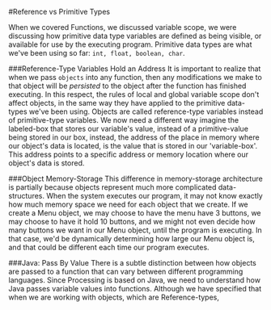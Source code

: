 #Reference vs Primitive Types

When we covered Functions, we discussed variable scope, we were discussing how primitive data type variables are defined as being visible, or available for use by the executing program.  Primitive data types are what we've been using so far: ``int, float, boolean, char``.   

###Reference-Type Variables Hold an Address
It is important to realize that when we pass `objects` into any function, then any modifications we make to that object will be *persisted* to the object after the function has finished executing.  In this respect, the rules of local and global variable scope don't affect objects, in the same way they have applied to the primitive data-types we've been using.  Objects are called reference-type variables instead of primitive-type variables.  We now need a different way imagine the labeled-box that stores our variable's value, instead of a primitive-value being stored in our box, instead, the address of the place in memory where our object's data is located, is the value that is stored in our 'variable-box'. This address points to a specific address or memory location where our object's data is stored.  
 
###Object Memory-Storage
This difference in memory-storage architecture is partially because objects represent much more complicated data-structures. When the system executes our program, it may not know exactly how much memory space we need for each object that we create.  If we create a Menu object, we may choose to have the menu have 3 buttons, we may choose to have it hold 10 buttons, and we might not even decide how many buttons we want in our Menu object, until the program is executing. In that case, we'd be dynamically determining how large our Menu object is, and that could be different each time our program executes.

###Java:  Pass By Value
There is a subtle distinction between how objects are passed to a function that can vary between different programming languages.  Since Processing is based on Java, we need to understand how Java passes variable values into functions.  Although we have specified that when we are working with objects, which are Reference-types,  